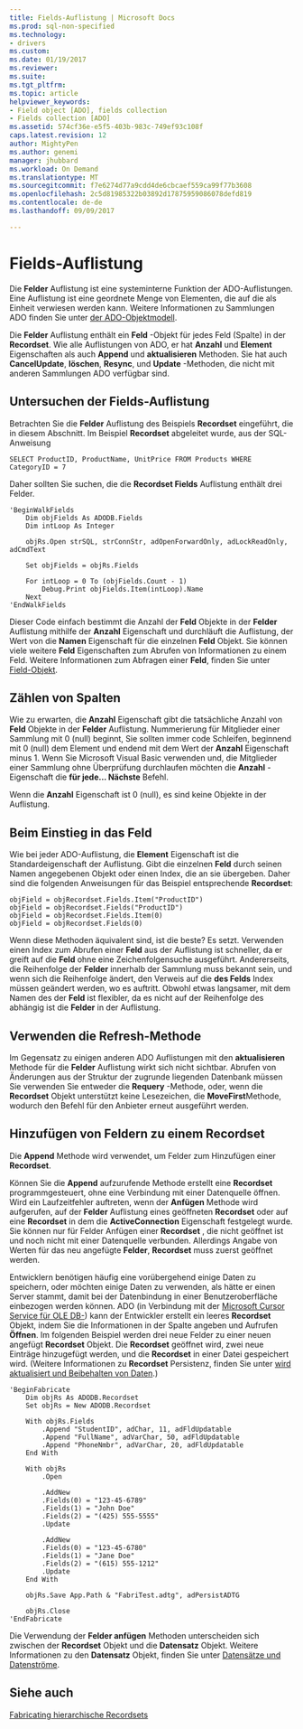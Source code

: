 ```yaml
---
title: Fields-Auflistung | Microsoft Docs
ms.prod: sql-non-specified
ms.technology:
- drivers
ms.custom: 
ms.date: 01/19/2017
ms.reviewer: 
ms.suite: 
ms.tgt_pltfrm: 
ms.topic: article
helpviewer_keywords:
- Field object [ADO], fields collection
- Fields collection [ADO]
ms.assetid: 574cf36e-e5f5-403b-983c-749ef93c108f
caps.latest.revision: 12
author: MightyPen
ms.author: genemi
manager: jhubbard
ms.workload: On Demand
ms.translationtype: MT
ms.sourcegitcommit: f7e6274d77a9cdd4de6cbcaef559ca99f77b3608
ms.openlocfilehash: 2c5d81985322b03892d17875959086078defd819
ms.contentlocale: de-de
ms.lasthandoff: 09/09/2017

---
```

# <a name="the-fields-collection"></a>Fields-Auflistung
Die **Felder** Auflistung ist eine systeminterne Funktion der ADO-Auflistungen. Eine Auflistung ist eine geordnete Menge von Elementen, die auf die als Einheit verwiesen werden kann. Weitere Informationen zu Sammlungen ADO finden Sie unter [der ADO-Objektmodell](../../../ado/guide/data/ado-objects-and-collections.md).  
  
 Die **Felder** Auflistung enthält ein **Feld** -Objekt für jedes Feld (Spalte) in der **Recordset**. Wie alle Auflistungen von ADO, er hat **Anzahl** und **Element** Eigenschaften als auch **Append** und **aktualisieren** Methoden. Sie hat auch **CancelUpdate**, **löschen**, **Resync**, und **Update** -Methoden, die nicht mit anderen Sammlungen ADO verfügbar sind.  
  
## <a name="examining-the-fields-collection"></a>Untersuchen der Fields-Auflistung  
 Betrachten Sie die **Felder** Auflistung des Beispiels **Recordset** eingeführt, die in diesem Abschnitt. Im Beispiel **Recordset** abgeleitet wurde, aus der SQL-Anweisung  
  
```  
SELECT ProductID, ProductName, UnitPrice FROM Products WHERE CategoryID = 7  
```  
  
 Daher sollten Sie suchen, die die **Recordset Fields** Auflistung enthält drei Felder.  
  
```  
'BeginWalkFields  
    Dim objFields As ADODB.Fields  
    Dim intLoop As Integer  
  
    objRs.Open strSQL, strConnStr, adOpenForwardOnly, adLockReadOnly, adCmdText  
  
    Set objFields = objRs.Fields  
  
    For intLoop = 0 To (objFields.Count - 1)  
        Debug.Print objFields.Item(intLoop).Name  
    Next  
'EndWalkFields  
```  
  
 Dieser Code einfach bestimmt die Anzahl der **Feld** Objekte in der **Felder** Auflistung mithilfe der **Anzahl** Eigenschaft und durchläuft die Auflistung, der Wert von die **Namen** Eigenschaft für die einzelnen **Feld** Objekt. Sie können viele weitere **Feld** Eigenschaften zum Abrufen von Informationen zu einem Feld. Weitere Informationen zum Abfragen einer **Feld**, finden Sie unter [Field-Objekt](../../../ado/guide/data/the-field-object.md).  
  
## <a name="counting-columns"></a>Zählen von Spalten  
 Wie zu erwarten, die **Anzahl** Eigenschaft gibt die tatsächliche Anzahl von **Feld** Objekte in der **Felder** Auflistung. Nummerierung für Mitglieder einer Sammlung mit 0 (null) beginnt, Sie sollten immer code Schleifen, beginnend mit 0 (null) dem Element und endend mit dem Wert der **Anzahl** Eigenschaft minus 1. Wenn Sie Microsoft Visual Basic verwenden und, die Mitglieder einer Sammlung ohne Überprüfung durchlaufen möchten die **Anzahl** -Eigenschaft die **für jede... Nächste** Befehl.  
  
 Wenn die **Anzahl** Eigenschaft ist 0 (null), es sind keine Objekte in der Auflistung.  
  
## <a name="getting-to-the-field"></a>Beim Einstieg in das Feld  
 Wie bei jeder ADO-Auflistung, die **Element** Eigenschaft ist die Standardeigenschaft der Auflistung. Gibt die einzelnen **Feld** durch seinen Namen angegebenen Objekt oder einen Index, die an sie übergeben. Daher sind die folgenden Anweisungen für das Beispiel entsprechende **Recordset**:  
  
```  
objField = objRecordset.Fields.Item("ProductID")  
objField = objRecordset.Fields("ProductID")  
objField = objRecordset.Fields.Item(0)  
objField = objRecordset.Fields(0)  
```  
  
 Wenn diese Methoden äquivalent sind, ist die beste? Es setzt. Verwenden einen Index zum Abrufen einer **Feld** aus der Auflistung ist schneller, da er greift auf die **Feld** ohne eine Zeichenfolgensuche ausgeführt. Andererseits, die Reihenfolge der **Felder** innerhalb der Sammlung muss bekannt sein, und wenn sich die Reihenfolge ändert, den Verweis auf die **des Felds** Index müssen geändert werden, wo es auftritt. Obwohl etwas langsamer, mit dem Namen des der **Feld** ist flexibler, da es nicht auf der Reihenfolge des abhängig ist die **Felder** in der Auflistung.  
  
## <a name="using-the-refresh-method"></a>Verwenden die Refresh-Methode  
 Im Gegensatz zu einigen anderen ADO Auflistungen mit den **aktualisieren** Methode für die **Felder** Auflistung wirkt sich nicht sichtbar. Abrufen von Änderungen aus der Struktur der zugrunde liegenden Datenbank müssen Sie verwenden Sie entweder die **Requery** -Methode, oder, wenn die **Recordset** Objekt unterstützt keine Lesezeichen, die **MoveFirst**Methode, wodurch den Befehl für den Anbieter erneut ausgeführt werden.  
  
## <a name="adding-fields-to-a-recordset"></a>Hinzufügen von Feldern zu einem Recordset  
 Die **Append** Methode wird verwendet, um Felder zum Hinzufügen einer **Recordset**.  
  
 Können Sie die **Append** aufzurufende Methode erstellt eine **Recordset** programmgesteuert, ohne eine Verbindung mit einer Datenquelle öffnen. Wird ein Laufzeitfehler auftreten, wenn der **Anfügen** Methode wird aufgerufen, auf der **Felder** Auflistung eines geöffneten **Recordset** oder auf eine **Recordset** in dem die **ActiveConnection** Eigenschaft festgelegt wurde. Sie können nur für Felder Anfügen einer **Recordset** , die nicht geöffnet ist und noch nicht mit einer Datenquelle verbunden. Allerdings Angabe von Werten für das neu angefügte **Felder**, **Recordset** muss zuerst geöffnet werden.  
  
 Entwicklern benötigen häufig eine vorübergehend einige Daten zu speichern, oder möchten einige Daten zu verwenden, als hätte er einen Server stammt, damit bei der Datenbindung in einer Benutzeroberfläche einbezogen werden können. ADO (in Verbindung mit der [Microsoft Cursor Service für OLE DB-](../../../ado/guide/appendixes/microsoft-cursor-service-for-ole-db-ado-service-component.md)) kann der Entwickler erstellt ein leeres **Recordset** Objekt, indem Sie die Informationen in der Spalte angeben und Aufrufen **Öffnen**. Im folgenden Beispiel werden drei neue Felder zu einer neuen angefügt **Recordset** Objekt. Die **Recordset** geöffnet wird, zwei neue Einträge hinzugefügt werden, und die **Recordset** in einer Datei gespeichert wird. (Weitere Informationen zu **Recordset** Persistenz, finden Sie unter [wird aktualisiert und Beibehalten von Daten](../../../ado/guide/data/updating-and-persisting-data.md).)  
  
```  
'BeginFabricate  
    Dim objRs As ADODB.Recordset  
    Set objRs = New ADODB.Recordset  
  
    With objRs.Fields  
        .Append "StudentID", adChar, 11, adFldUpdatable  
        .Append "FullName", adVarChar, 50, adFldUpdatable  
        .Append "PhoneNmbr", adVarChar, 20, adFldUpdatable  
    End With  
  
    With objRs  
        .Open  
  
        .AddNew  
        .Fields(0) = "123-45-6789"  
        .Fields(1) = "John Doe"  
        .Fields(2) = "(425) 555-5555"  
        .Update  
  
        .AddNew  
        .Fields(0) = "123-45-6780"  
        .Fields(1) = "Jane Doe"  
        .Fields(2) = "(615) 555-1212"  
        .Update  
    End With  
  
    objRs.Save App.Path & "FabriTest.adtg", adPersistADTG  
  
    objRs.Close  
'EndFabricate  
```  
  
 Die Verwendung der **Felder anfügen** Methoden unterscheiden sich zwischen der **Recordset** Objekt und die **Datensatz** Objekt. Weitere Informationen zu den **Datensatz** Objekt, finden Sie unter [Datensätze und Datenströme](../../../ado/guide/data/records-and-streams.md).  
  
## <a name="see-also"></a>Siehe auch  
 [Fabricating hierarchische Recordsets](../../../ado/guide/data/fabricating-hierarchical-recordsets.md)

